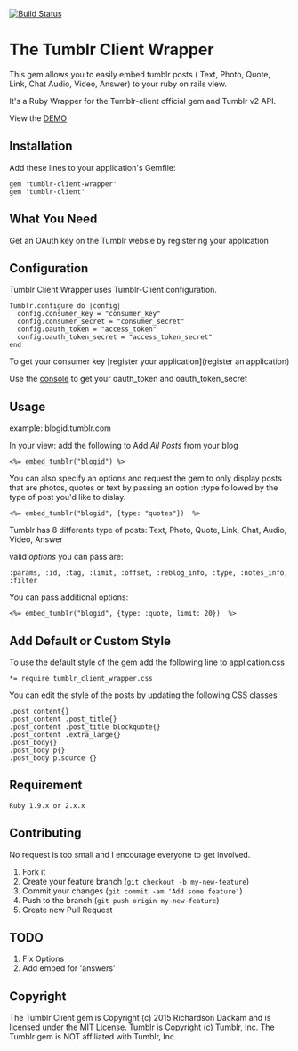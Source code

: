 [![Build Status](https://travis-ci.org/richardsondx/tumblr_client_wrapper.svg?branch=master)](https://travis-ci.org/richardsondx/tumblr_client_wrapper) 

# The Tumblr Client Wrapper

This gem allows you to easily embed tumblr posts ( Text, Photo, Quote, Link, Chat Audio, Video, Answer) to your ruby on rails view.

It's a Ruby Wrapper for the Tumblr-client official gem and Tumblr v2 API. 

View the [DEMO](http://tumblr-client-wrapper.herokuapp.com)

## Installation

Add these lines to your application's Gemfile:

    gem 'tumblr-client-wrapper'
    gem 'tumblr-client'


## What You Need

Get an OAuth key on the Tumblr websie by registering your  application

## Configuration

Tumblr Client Wrapper uses Tumblr-Client configuration.

    Tumblr.configure do |config|
      config.consumer_key = "consumer_key"
      config.consumer_secret = "consumer_secret"
      config.oauth_token = "access_token"
      config.oauth_token_secret = "access_token_secret"
    end

To get your consumer key [register your application](register an application)

Use the [console](https://api.tumblr.com/console) to get your oauth_token and oauth_token_secret


## Usage

example: blogid.tumblr.com

In your view: add the following to Add *All Posts* from your blog

    <%= embed_tumblr("blogid") %>

You can also specify an options and request the gem to only display posts that are photos, quotes or text
by passing an option :type followed by the type of post you'd like to dislay.

    <%= embed_tumblr("blogid", {type: "quotes"})  %>

Tumblr has 8 differents type of posts: Text, Photo, Quote, Link, Chat, Audio, Video, Answer

valid *options* you can pass are:

`:params, :id, :tag, :limit, :offset, :reblog_info, :type, :notes_info, :filter`

You can pass additional options:

    <%= embed_tumblr("blogid", {type: :quote, limit: 20})  %>

## Add Default or Custom Style

To use the default style of the gem add the following line to application.css

    *= require tumblr_client_wrapper.css

You can edit the style of the posts by updating the following CSS classes

    .post_content{}
    .post_content .post_title{}
    .post_content .post_title blockquote{}
    .post_content .extra_large{}
    .post_body{}
    .post_body p{}
    .post_body p.source {}

## Requirement

`Ruby 1.9.x or 2.x.x`

## Contributing

No request is too small and I encourage everyone to get involved.

1. Fork it
2. Create your feature branch (`git checkout -b my-new-feature`)
3. Commit your changes (`git commit -am 'Add some feature'`)
4. Push to the branch (`git push origin my-new-feature`)
5. Create new Pull Request

## TODO

1. Fix Options
2. Add embed for 'answers'

## Copyright

The Tumblr Client gem is Copyright (c) 2015 Richardson Dackam and is licensed under the MIT License.
Tumblr is Copyright (c) Tumblr, Inc. The Tumblr gem is NOT affiliated with Tumblr, Inc.